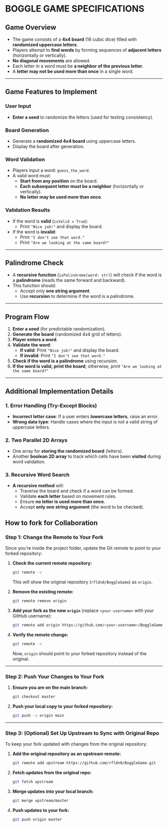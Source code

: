 
# **BOGGLE GAME SPECIFICATIONS**

## **Game Overview**

- The game consists of a **4x4 board** (16 cubic dice) filled with **randomized uppercase letters**.
- Players attempt to **find words** by forming sequences of **adjacent letters** (horizontally or vertically).
- **No diagonal movements** are allowed.
- Each letter in a word must be **a neighbor of the previous letter**.
- A **letter may not be used more than once** in a single word.

---

## **Game Features to Implement**

### **User Input**

- **Enter a seed** to randomize the letters (used for testing consistency).

### **Board Generation**

- Generate a **randomized 4x4 board** using uppercase letters.
- Display the board after generation.

### **Word Validation**

- Players input a word: `guess_the_word`.
- A valid word must:
    - **Start from any position** on the board.
    - **Each subsequent letter must be a neighbor** (horizontally or vertically).
    - **No letter may be used more than once**.

### **Validation Results**

- If the word is **valid** (`isValid = True`):
    - Print `"Nice job!"` and display the board.
- If the word is **invalid**:
    - Print `"I don't see that word."`
    - Print `"Are we looking at the same board?"`

---

## **Palindrome Check**

- A **recursive function** (`isPalindrome(word: str)`) will check if the word is a **palindrome** (reads the same forward and backward).
- This function should:
    - Accept only **one string argument**.
    - Use **recursion** to determine if the word is a palindrome.

---

## **Program Flow**

1. **Enter a seed** (for predictable randomization).
2. **Generate the board** (randomized 4x4 grid of letters).
3. **Player enters a word**.
4. **Validate the word**:
    - **If valid**: Print `"Nice job!"` and display the board.
    - **If invalid**: Print `"I don't see that word."`
5. **Check if the word is a palindrome** using recursion.
6. **If the word is valid, print the board**; otherwise, print `"Are we looking at the same board?"`

---

## **Additional Implementation Details**

### **1. Error Handling (Try-Except Blocks)**

- **Incorrect letter case**: If a user enters **lowercase letters**, raise an error.
- **Wrong data type**: Handle cases where the input is not a valid string of uppercase letters.

### **2. Two Parallel 2D Arrays**

- One array for **storing the randomized board** (letters).
- Another **boolean 2D array** to track which cells have been **visited** during word validation.

### **3. Recursive Word Search**

- **A recursive method** will:
    - Traverse the board and check if a word can be formed.
    - Validate **each letter** based on movement rules.
    - Ensure **no letter is used more than once**.
    - Accept **only one string argument** (the word to be checked).

## How to fork for Collaboration

### **Step 1: Change the Remote to Your Fork**  
Since you're inside the project folder, update the Git remote to point to your forked repository:  

1. **Check the current remote repository:**  
   ```sh
   git remote -v
   ```
   This will show the original repository (`rfldn0/BoggleGame`) as `origin`.  

2. **Remove the existing remote:**  
   ```sh
   git remote remove origin
   ```

3. **Add your fork as the new `origin`** (replace `<your-username>` with your GitHub username):  
   ```sh
   git remote add origin https://github.com/<your-username>/BoggleGame.git
   ```

4. **Verify the remote change:**  
   ```sh
   git remote -v
   ```
   Now, `origin` should point to your forked repository instead of the original.  

---

### **Step 2: Push Your Changes to Your Fork**  
1. **Ensure you are on the main branch:**  
   ```sh
   git checkout master
   ```
2. **Push your local copy to your forked repository:**  
   ```sh
   git push -u origin main
   ```

---

### **Step 3: (Optional) Set Up Upstream to Sync with Original Repo**  
To keep your fork updated with changes from the original repository:  

1. **Add the original repository as an upstream remote:**  
   ```sh
   git remote add upstream https://github.com/rfldn0/BoggleGame.git
   ```
2. **Fetch updates from the original repo:**  
   ```sh
   git fetch upstream
   ```
3. **Merge updates into your local branch:**  
   ```sh
   git merge upstream/master
   ```
4. **Push updates to your fork:**  
   ```sh
   git push origin master
   ```


